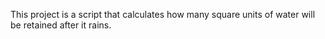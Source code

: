 This project is a script that calculates how many square units of water will be retained after it rains.
